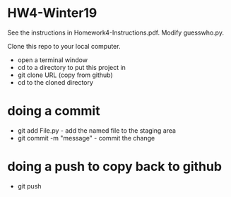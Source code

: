 # HW4-Winter19

See the instructions in Homework4-Instructions.pdf.  Modify guesswho.py.  

Clone this repo to your local computer.

- open a terminal window
- cd to a directory to put this project in
- git clone URL (copy from github)
- cd to the cloned directory

# doing a commit
- git add File.py  - add the named file to the staging area
- git commit -m "message" - commit the change

# doing a push to copy back to github
- git push 
